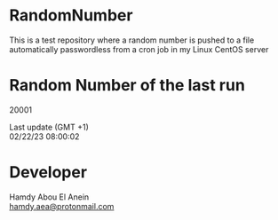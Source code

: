 # RandomNumber    
This is a test repository where a random number is pushed to a file automatically passwordless from a cron job in my Linux CentOS server    
# Random Number of the last run   
20001
      
Last update (GMT +1)    
02/22/23 08:00:02
# Developer    
Hamdy Abou El Anein   
hamdy.aea@protonmail.com
